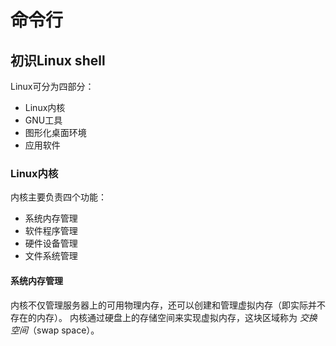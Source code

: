 # 命令行

## 初识Linux shell

Linux可分为四部分：

* Linux内核
* GNU工具
* 图形化桌面环境
* 应用软件

### Linux内核

内核主要负责四个功能：

* 系统内存管理
* 软件程序管理
* 硬件设备管理
* 文件系统管理

#### 系统内存管理

内核不仅管理服务器上的可用物理内存，还可以创建和管理虚拟内存（即实际并不存在的内存）。
内核通过硬盘上的存储空间来实现虚拟内存，这块区域称为 _交换空间_（swap space）。